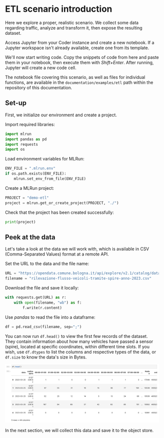 # ETL scenario introduction

Here we explore a proper, realistic scenario. We collect some data regarding traffic, analyze and transform it, then expose the resulting dataset.

Access Jupyter from your Coder instance and create a new notebook. If a Jupyter workspace isn't already available, create one from its template.

We'll now start writing code. Copy the snippets of code from here and paste them in your notebook, then execute them with *Shift+Enter*. After running, Jupyter will create a new code cell.

The notebook file covering this scenario, as well as files for individual functions, are available in the `documentation/examples/etl` path within the repository of this documentation.

## Set-up

First, we initialize our environment and create a project.

Import required libraries:
``` python
import mlrun
import pandas as pd
import requests
import os
```

Load environment variables for MLRun:
``` python
ENV_FILE = ".mlrun.env"
if os.path.exists(ENV_FILE):
    mlrun.set_env_from_file(ENV_FILE)
```

Create a MLRun project:
``` python
PROJECT = "demo-etl"
project = mlrun.get_or_create_project(PROJECT, "./")
```

Check that the project has been created successfully:
``` python
print(project)
```

## Peek at the data

Let's take a look at the data we will work with, which is available in CSV (Comma-Separated Values) format at a remote API.

Set the URL to the data and the file name:
``` python
URL = "https://opendata.comune.bologna.it/api/explore/v2.1/catalog/datasets/rilevazione-flusso-veicoli-tramite-spire-anno-2023/exports/csv?lang=it&timezone=Europe%2FRome&use_labels=true&delimiter=%3B"
filename = "rilevazione-flusso-veicoli-tramite-spire-anno-2023.csv"
```
Download the file and save it locally:
``` python
with requests.get(URL) as r:
    with open(filename, "wb") as f:
        f.write(r.content)
```

Use *pandas* to read the file into a dataframe:
``` python
df = pd.read_csv(filename, sep=";")
```

You can now run `df.head()` to view the first few records of the dataset. They contain information about how many vehicles have passed a sensor (spire), located at specific coordinates, within different time slots. If you wish, use `df.dtypes` to list the columns and respective types of the data, or `df.size` to know the data's size in Bytes.

![Jupyter head image](../../images/jupyter-head.png)

In the next section, we will collect this data and save it to the object store.